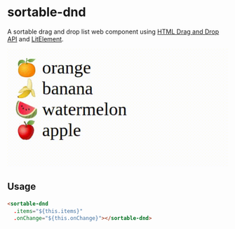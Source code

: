 # sortable-dnd

A sortable drag and drop list web component using [HTML Drag and Drop API](https://developer.mozilla.org/en-US/docs/Web/API/HTML_Drag_and_Drop_API) and [LitElement](https://lit-element.polymer-project.org/).


![demo](demo/demo.gif)


## Usage


```html
<sortable-dnd
  .items="${this.items}"
  .onChange="${this.onChange}"></sortable-dnd>
```
